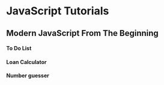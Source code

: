 # JavaScript Tutorials

## Modern JavaScript From The Beginning

#### To Do List

#### Loan Calculator

#### Number guesser
